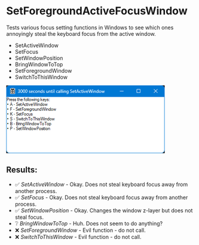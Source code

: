 # SetForegroundActiveFocusWindow

Tests various focus setting functions in Windows to see which ones annoyingly steal
the keyboard focus from the active window.

- SetActiveWindow
- SetFocus
- SetWindowPosition
- BringWindowToTop
- SetForegroundWindow
- SwitchToThisWindow

![Image of program](Readme.png)

## Results:

- ✅ *SetActiveWindow* - Okay. Does not steal keyboard focus away from another process.
- ✅ *SetFocus* - Okay. Does not steal keyboard focus away from another process.
- ✅ *SetWindowPosition* - Okay. Changes the window z-layer but does not steal focus.
- ❔ *BringWindowToTop* - Huh. Does not seem to do anything?
- ❌ *SetForegroundWindow* - Evil function - do not call.
- ❌ *SwitchToThisWindow* - Evil function - do not call.
